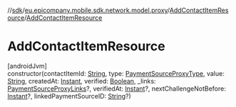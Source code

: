 //[sdk](../../../index.md)/[eu.epicompany.mobile.sdk.network.model.proxy](../index.md)/[AddContactItemResource](index.md)/[AddContactItemResource](-add-contact-item-resource.md)

# AddContactItemResource

[androidJvm]\
constructor(contactItemId: [String](https://kotlinlang.org/api/latest/jvm/stdlib/kotlin/-string/index.html), type: [PaymentSourceProxyType](../../eu.epicompany.mobile.sdk.domain.model.proxy/-payment-source-proxy-type/index.md), value: [String](https://kotlinlang.org/api/latest/jvm/stdlib/kotlin/-string/index.html), createdAt: [Instant](https://developer.android.com/reference/kotlin/java/time/Instant.html), verified: [Boolean](https://kotlinlang.org/api/latest/jvm/stdlib/kotlin/-boolean/index.html), _links: [PaymentSourceProxyLinks](../-payment-source-proxy-links/index.md)?, verifiedAt: [Instant](https://developer.android.com/reference/kotlin/java/time/Instant.html)?, nextChallengeNotBefore: [Instant](https://developer.android.com/reference/kotlin/java/time/Instant.html)?, linkedPaymentSourceID: [String](https://kotlinlang.org/api/latest/jvm/stdlib/kotlin/-string/index.html)?)
